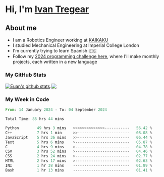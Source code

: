 # Hi, I'm [Ivan Tregear](https://www.linkedin.com/in/ivantregear/)

## About me

* I am a Robotics Engineer working at [KAIKAKU](https://github.com/KAIKAKU-AI)
* I studied Mechanical Engineering at Imperial College London
* I'm currently trying to learn Spanish :es:
* Follow my [2024 programming challenge here](https://github.com/ITregear?tab=repositories), where I'll make monthly projects, each written in a new language


### My GitHub Stats

<a href="#my-github-stats">
  <img align="center" src="https://github-readme-stats.vercel.app/api?username=itregear&count_private=true&show_icons=true&include_all_commits=true&theme=material-palenight" alt="Euan's github stats" />
</a>

<a href="#my-github-stats">
  <img align="center" src="https://github-readme-stats.vercel.app/api/top-langs/?username=itregear&layout=compact&theme=material-palenight" />
</a>

### My Week in Code
<!--START_SECTION:waka-->

```rust
From: 14 January 2024 - To: 04 September 2024

Total Time: 85 hrs 44 mins

Python        49 hrs 3 mins   >>>>>>>>>>>>>>-----------   56.42 %
C++           7 hrs 1 min     >>-----------------------   08.08 %
JavaScript    5 hrs 36 mins   >>-----------------------   06.44 %
Text          5 hrs 6 mins    >------------------------   05.87 %
C             4 hrs 9 mins    >------------------------   04.78 %
CSV           3 hrs 52 mins   >------------------------   04.46 %
CSS           2 hrs 24 mins   >------------------------   02.77 %
HTML          2 hrs 17 mins   >------------------------   02.63 %
INI           1 hr 38 mins    -------------------------   01.89 %
Bash          1 hr 13 mins    -------------------------   01.41 %
```

<!--END_SECTION:waka-->

